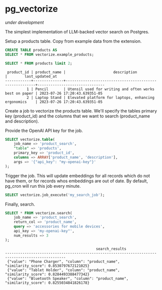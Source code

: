 # pg_vectorize

*under development*

The simplest implementation of LLM-backed vector search on Postgres.

Setup a products table. Copy from example data from the extension.

```sql
CREATE TABLE products AS 
SELECT * FROM vectorize.example_products;
```

```sql
SELECT * FROM products limit 2;
```

```text
 product_id | product_name |                      description                       |        last_updated_at        
------------+--------------+--------------------------------------------------------+-------------------------------
          1 | Pencil       | Utensil used for writing and often works best on paper | 2023-07-26 17:20:43.639351-05
          2 | Laptop Stand | Elevated platform for laptops, enhancing ergonomics    | 2023-07-26 17:20:43.639351-05
```

Create a job to vectorize the products table. We'll specify the tables primary key (product_id) and the columns that we want to search (product_name and description).

Provide the OpenAI API key for the job.

```sql
SELECT vectorize.table(
    job_name => 'product_search',
    "table" => 'products',
    primary_key => 'product_id',
    columns => ARRAY['product_name', 'description'],
    args => '{"api_key": "my-openai-key"}'
);
```

Trigger the job. This will update embeddings for all records which do not have them, or for records whos embeddings are out of date. By default, pg_cron will run this job every minute.


```sql
SELECT vectorize.job_execute('my_search_job');
```


Finally, search. 

```sql
SELECT * FROM vectorize.search(
    job_name => 'product_search',
    return_col => 'product_name',
    query => 'accessories for mobile devices',
    api_key => 'my-openai-key"',
    num_results => 3
);
```

```text
                                          search_results                                          
--------------------------------------------------------------------------------------------------
 {"value": "Phone Charger", "column": "product_name", "similarity_score": 0.8530797672121025}
 {"value": "Tablet Holder", "column": "product_name", "similarity_score": 0.8284493388477342}
 {"value": "Bluetooth Speaker", "column": "product_name", "similarity_score": 0.8255034841826178}
```
